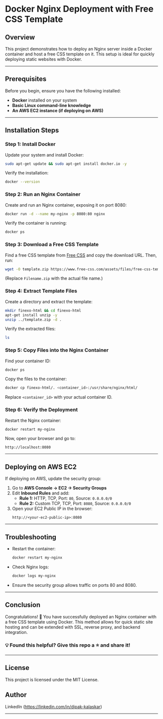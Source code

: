 # Docker Nginx Deployment with Free CSS Template

## Overview
This project demonstrates how to deploy an Nginx server inside a Docker container and host a free CSS template on it. This setup is ideal for quickly deploying static websites with Docker.

---

## Prerequisites
Before you begin, ensure you have the following installed:
- **Docker** installed on your system
- **Basic Linux command-line knowledge**
- **An AWS EC2 instance (if deploying on AWS)**

---

## Installation Steps

### Step 1: Install Docker
Update your system and install Docker:
```bash
sudo apt-get update && sudo apt-get install docker.io -y
```
Verify the installation:
```bash
docker --version
```

### Step 2: Run an Nginx Container
Create and run an Nginx container, exposing it on port 8080:
```bash
docker run -d --name my-nginx -p 8080:80 nginx
```
Verify the container is running:
```bash
docker ps
```

### Step 3: Download a Free CSS Template
Find a free CSS template from [Free CSS](https://www.free-css.com) and copy the download URL. Then, run:
```bash
wget -O template.zip https://www.free-css.com/assets/files/free-css-templates/download/page296/Filename.zip
```
(Replace `Filename.zip` with the actual file name.)

### Step 4: Extract Template Files
Create a directory and extract the template:
```bash
mkdir finexo-html && cd finexo-html
apt-get install unzip -y
unzip ../template.zip -d .
```
Verify the extracted files:
```bash
ls
```

### Step 5: Copy Files into the Nginx Container
Find your container ID:
```bash
docker ps
```
Copy the files to the container:
```bash
docker cp finexo-html/. <container_id>:/usr/share/nginx/html/
```
Replace `<container_id>` with your actual container ID.

### Step 6: Verify the Deployment
Restart the Nginx container:
```bash
docker restart my-nginx
```
Now, open your browser and go to:
```
http://localhost:8080
```

---

## Deploying on AWS EC2
If deploying on AWS, update the security group:
1. Go to **AWS Console → EC2 → Security Groups**
2. Edit **Inbound Rules** and add:
   - **Rule 1:** HTTP, TCP, Port: `80`, Source: `0.0.0.0/0`
   - **Rule 2:** Custom TCP, TCP, Port: `8080`, Source: `0.0.0.0/0`
3. Open your EC2 Public IP in the browser:
   ```
   http://<your-ec2-public-ip>:8080
   ```

---

## Troubleshooting
- Restart the container:
  ```bash
  docker restart my-nginx
  ```
- Check Nginx logs:
  ```bash
  docker logs my-nginx
  ```
- Ensure the security group allows traffic on ports 80 and 8080.

---

## Conclusion
Congratulations! 🎉 You have successfully deployed an Nginx container with a free CSS template using Docker. This method allows for quick static site hosting and can be extended with SSL, reverse proxy, and backend integration.

### 💡 Found this helpful? Give this repo a ⭐ and share it!

---

## License
This project is licensed under the MIT License.

## Author
LinkedIn (https://linkedin.com/in/dipak-kalaskar)

---

